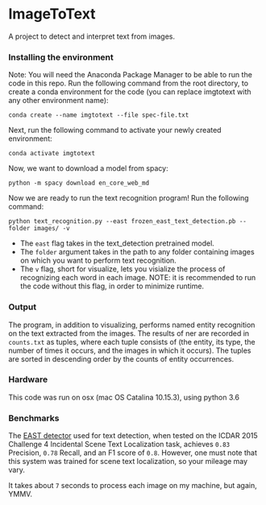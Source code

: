 # ImageToText
A project to detect and interpret text from images.

### Installing the environment
Note: You will need the Anaconda Package Manager to be able to run the code in this repo.
Run the following command from the root directory, to create a conda environment for the code (you can replace imgtotext with any other environment name):

``` conda create --name imgtotext --file spec-file.txt ```

Next, run the following command to activate your newly created environment:

``` conda activate imgtotext ```

Now, we want to download a model from spacy:

``` python -m spacy download en_core_web_md  ```

Now we are ready to run the text recognition program! Run the following command:

``` python text_recognition.py --east frozen_east_text_detection.pb --folder images/ -v ```

- The `east` flag takes in the text_detection pretrained model.
- The `folder` argument takes in the path to any folder containing images on which you want to perform text recognition.
- The `v` flag, short for visualize, lets you visialize the process of recognizing each word in each image. NOTE: it is recommended to run the code without this flag, in order to minimize runtime.

### Output
The program, in addition to visualizing, performs named entity recognition on the text extracted from the images. The results of ner are recorded in `counts.txt` as tuples, where each tuple consists of (the entity, its type, the number of times it occurs, and the images in which it occurs). The tuples are sorted in descending order by the counts of entity occurrences. 

### Hardware
This code was run on osx (mac OS Catalina 10.15.3), using python 3.6

### Benchmarks
The [EAST detector](https://arxiv.org/abs/1704.03155) used for text detection, when tested on the ICDAR 2015 Challenge 4 Incidental Scene Text Localization task, achieves `0.83` Precision, `0.78` Recall, and an F1 score of `0.8`. However, one must note that this system was trained for scene text localization, so your mileage may vary.

It takes about `7` seconds to process each image on my machine, but again, YMMV.